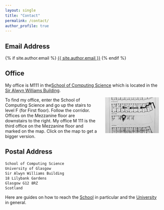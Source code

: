```yaml
---
layout: single
title: "Contact"
permalink: /contact/
author_profile: true
---
```


Email Address
-----
{% if site.author.email %}
  <i class="fa fa-fw fa-envelope-square" aria-hidden="true"></i><a href="mailto:{{ site.author.email }}">{{ site.author.email }}</a>
{% endif %}

Office
-----
My office is M111 in the[School of Computing Science](http://www.gla.ac.uk/schools/computing/contact/) which is located in the [Sir Alwyn Williams Building](https://www.google.com/maps?ll=55.8739,-4.291734&z=15&t=h&hl=en-GB&gl=GB&mapclient=embed&q=Sir+Alwyn+Williams+Building+Glasgow+G12+8RZ).

<div style="display: flex; align-items: top;">
<div style="width: 60%; display: inline;">To find my office, enter the School of Computing Science and go up the stairs to level F (for First floor). Follow the corridor. Offices on the Mezzanine floor are downstairs to the right. My office M 111 is the third office on the Mezzanine floor and marked on the map. Click on the map to get a bigger version.</div>
<div style="margin-left: 5%; width: 35%; display: inline;"><a href="/images/floorplan.jpeg"><img src="/images/floorplan-small.jpeg" alt="School of Computing Science Floor Plan"></a></div>
</div>

Postal Address
-----

    School of Computing Science
    University of Glasgow
    Sir Alwyn Williams Building
    18 Lilybank Gardens
    Glasgow G12 8RZ
    Scotland

Here are guides on how to reach the [School](http://www.gla.ac.uk/schools/computing/contact/) in particular and the [University](http://www.gla.ac.uk/explore/maps/howtogethere/) in general.
